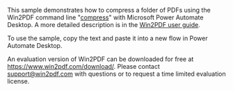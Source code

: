 This sample demonstrates how to compress a folder of PDFs using the Win2PDF command line "[compress](https://www.win2pdf.com/doc/command-line-compress-pdf.html)" with Microsoft Power Automate Desktop.  A more detailed description is in the [Win2PDF user guide](https://www.win2pdf.com/doc/compress-pdf-folder-power-automate-desktop.html).

To use the sample, copy the text and paste it into a new flow in Power Automate Desktop.

An evaluation version of Win2PDF can be downloaded for free at https://www.win2pdf.com/download/. Please contact support@win2pdf.com with questions or to request a time limited evaluation license.
